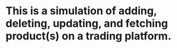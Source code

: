 # This is a simulation of adding, deleting, updating, and fetching product(s) on a trading platform.